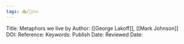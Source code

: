 ```yaml
---
tags: 📥️/📕/💤
---
```


Title: Metaphors we live by
Author: [[George Lakoff]], [[Mark Johnson]]
DOI:
Reference:
Keywords:
Publish Date:
Reviewed Date: